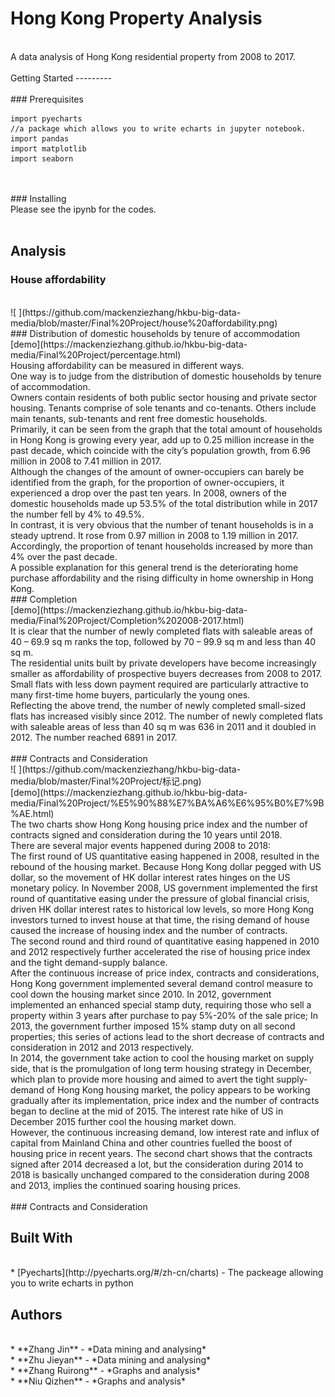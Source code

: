 # Hong Kong Property Analysis
</br>
A data analysis of Hong Kong residential property from 2008 to 2017. 
</br>
</br>
Getting Started 
--------- 
</br>

</br>
### Prerequisites
</br>

```
import pyecharts
//a package which allows you to write echarts in jupyter notebook.
import pandas
import matplotlib
import seaborn 
```
</br>
</br>
### Installing
</br>
Please see the ipynb for the codes.
</br>
</br>


## Analysis
### House affordability
</br>
![ ](https://github.com/mackenziezhang/hkbu-big-data-media/blob/master/Final%20Project/house%20affordability.png)
</br>
### Distribution of domestic households by tenure of accommodation
</br>
[demo](https://mackenziezhang.github.io/hkbu-big-data-media/Final%20Project/percentage.html)
</br>
Housing affordability can be measured in different ways.
</br>
One way is to judge from the distribution of domestic households by tenure of accommodation.
</br>
Owners contain residents of both public sector housing and private sector housing.
Tenants comprise of sole tenants and co-tenants.
Others include main tenants, sub-tenants and rent free domestic households. 
</br>
Primarily, it can be seen from the graph that the total amount of households in Hong Kong is growing every year, add up to 0.25 million increase in the past decade, which coincide with the city’s population growth, from 6.96 million in 2008 to 7.41 million in 2017.
</br>
Although the changes of the amount of owner-occupiers can barely be identified from the graph, for the proportion of owner-occupiers, it experienced a drop over the past ten years. In 2008, owners of the domestic households made up 53.5% of the total distribution while in 2017 the number fell by 4% to 49.5%.
</br>
In contrast, it is very obvious that the number of tenant households is in a steady uptrend. It rose from 0.97 million in 2008 to 1.19 million in 2017. Accordingly, the proportion of tenant households increased by more than 4% over the past decade.
</br>
A possible explanation for this general trend is the deteriorating home purchase affordability and the rising difficulty in home ownership in Hong Kong. 
</br>
### Completion 
</br>
[demo](https://mackenziezhang.github.io/hkbu-big-data-media/Final%20Project/Completion%202008-2017.html)
</br>
It is clear that the number of newly completed flats with saleable areas of 40 – 69.9 sq m ranks the top, followed by 70 – 99.9 sq m and less than 40 sq m.
</br>
The residential units built by private developers have become increasingly smaller as affordability of prospective buyers decreases from 2008 to 2017. Small flats with less down payment required are particularly attractive to many first-time home buyers, particularly the young ones.
</br>
Reflecting the above trend, the number of newly completed small-sized flats has increased visibly since 2012. The number of newly completed flats with saleable areas of less than 40 sq m was 636 in 2011 and it doubled in 2012. The number reached 6891 in 2017.
</br>
</br>
### Contracts and Consideration 
</br>
![ ](https://github.com/mackenziezhang/hkbu-big-data-media/blob/master/Final%20Project/标记.png)
</br>
[demo](https://mackenziezhang.github.io/hkbu-big-data-media/Final%20Project/%E5%90%88%E7%BA%A6%E6%95%B0%E7%9B%AE.html)
</br>
The two charts show Hong Kong housing price index and the number of contracts signed and consideration during the 10 years until 2018. 
</br>
There are several major events happened during 2008 to 2018:
</br>
The first round of US quantitative easing happened in 2008, resulted in the rebound of the housing market. Because Hong Kong dollar pegged with US dollar, so the movement of HK dollar interest rates hinges on the US monetary policy. In November 2008, US government implemented the first round of quantitative easing under the pressure of global financial crisis, driven HK dollar interest rates to historical low levels, so more Hong Kong investors turned to invest house at that time, the rising demand of house caused the increase of housing index and the number of contracts. 
</br>
The second round and third round of quantitative  easing  happened in 2010 and 2012 respectively further accelerated the rise of housing price index and the tight demand-supply balance.
</br>
After the continuous increase of price index, contracts and considerations, Hong Kong government implemented several demand control measure to cool down the housing market since 2010. In 2012, government implemented an enhanced special stamp duty, requiring those who sell a property within 3 years after purchase to pay 5%-20% of the sale price; In 2013, the government further imposed 15% stamp duty on all second properties; this series of actions lead to the short decrease of contracts and consideration in 2012 and 2013 respectively.
</br>
In 2014, the government take action to cool the housing market on supply side, that is the promulgation of long term housing strategy in December, which plan to provide more housing and aimed to avert the tight supply-demand of Hong Kong housing market, the policy appears to be working gradually after its implementation, price index and the number of contracts began to decline at the mid of 2015. The interest rate hike of US in December 2015 further cool the housing market down.
</br>
However, the continuous increasing demand, low interest rate and influx of capital from Mainland China and other countries fuelled the boost of housing price in recent years.  The second chart shows that the contracts signed after 2014 decreased a lot, but the consideration during 2014 to 2018 is basically unchanged compared to the consideration during 2008 and 2013, implies the continued soaring housing prices.
</br>
</br>
### Contracts and Consideration 



## Built With
</br>
* [Pyecharts](http://pyecharts.org/#/zh-cn/charts) - The packeage allowing you to write echarts in python
</br>

## Authors
</br>
* **Zhang Jin** - *Data mining and analysing*</br>
* **Zhu Jieyan** - *Data mining and analysing*</br>
* **Zhang Ruirong** - *Graphs and analysis*</br>
* **Niu Qizhen** - *Graphs and analysis*</br>
</br>
